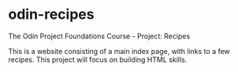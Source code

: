 # odin-recipes
The Odin Project Foundations Course - Project: Recipes

This is a website consisting of a main index page, with links to a few recipes. This project will focus on building HTML skills.